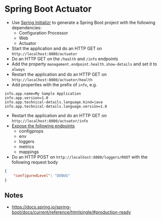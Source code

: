 # Spring Boot Actuator

* Use [Spring Initializr](https://start.spring.io/) to generate a Spring Boot project with the following dependencies:
  * Configuration Processor
  * Web
  * Actuator
* Start the application and do an HTTP GET on `http://localhost:8080/actuator`
* Do an HTTP GET on the `/health` and `/info` endpoints
* Add the property `management.endpoint.health.show-details` and set it to `always`
* Restart the application and do an HTTP GET on `http://localhost:8080/actuator/health`
* Add properties with the prefix of `info`, e.g.
```properties
info.app.name=My Sample Application
info.app.version=1.0
info.app.technical-details.language.kind=java
info.app.technical-details.language.version=1.8
```
* Restart the application and do an HTTP GET on `http://localhost:8080/actuator/info`
* [Expose the following endpoints](https://docs.spring.io/spring-boot/docs/current/reference/htmlsingle/#production-ready-endpoints-exposing-endpoints)
  * configprops
  * env
  * loggers
  * metrics
  * mappings
* Do an HTTP POST on `http://localhost:8080/loggers/ROOT` with the following request body
```json
{
	"configuredLevel": "DEBUG"
}
```

## Notes
* https://docs.spring.io/spring-boot/docs/current/reference/htmlsingle/#production-ready